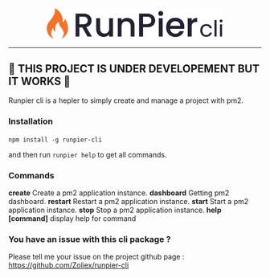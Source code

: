 <div align="center">
	<img src="./assets/runpier-cli-logo.png" width="70%"/>
</div>
<hr/>

## 🚨 THIS PROJECT IS UNDER DEVELOPEMENT BUT IT WORKS 🚨
Runpier cli is a hepler to simply create and manage a project with pm2.

### Installation

`npm install -g runpier-cli` 

and then run `runpier help` to get all commands.

### Commands

**create** Create a pm2 application instance.
**dashboard** Getting pm2 dashboard.
**restart** Restart a pm2 application instance.
**start** Start a pm2 application instance.
**stop** Stop a pm2 application instance.
**help [command]**  display help for command

### You have an issue with this cli package ?
Please tell me your issue on the project github page :
https://github.com/Zoliex/runpier-cli